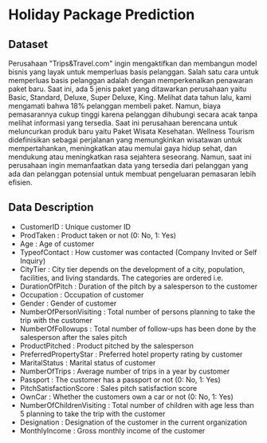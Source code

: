# Holiday Package Prediction

## Dataset
Perusahaan "Trips&Travel.com" ingin mengaktifkan dan membangun model bisnis yang layak untuk memperluas basis pelanggan. Salah satu cara untuk memperluas basis pelanggan adalah dengan memperkenalkan penawaran paket baru. Saat ini, ada 5 jenis paket yang ditawarkan perusahaan yaitu Basic, Standard, Deluxe, Super Deluxe, King. Melihat data tahun lalu, kami mengamati bahwa 18% pelanggan membeli paket. Namun, biaya pemasarannya cukup tinggi karena pelanggan dihubungi secara acak tanpa melihat informasi yang tersedia. Saat ini perusahaan berencana untuk meluncurkan produk baru yaitu Paket Wisata Kesehatan. Wellness Tourism didefinisikan sebagai perjalanan yang memungkinkan wisatawan untuk mempertahankan, meningkatkan atau memulai gaya hidup sehat, dan mendukung atau meningkatkan rasa sejahtera seseorang. Namun, saat ini perusahaan ingin memanfaatkan data yang tersedia dari pelanggan yang ada dan pelanggan potensial untuk membuat pengeluaran pemasaran lebih efisien.

## Data Description

- CustomerID : Unique customer ID
- ProdTaken : Product taken or not (0: No, 1: Yes)
- Age : Age of customer
- TypeofContact : How customer was contacted (Company Invited or Self Inquiry)
- CityTier : City tier depends on the development of a city, population, facilities, and living standards. The categories are ordered i.e.
- DurationOfPitch : Duration of the pitch by a salesperson to the customer
- Occupation : Occupation of customer
- Gender : Gender of customer
- NumberOfPersonVisiting : Total number of persons planning to take the trip with the customer
- NumberOfFollowups : Total number of follow-ups has been done by the salesperson after the sales pitch
- ProductPitched : Product pitched by the salesperson
- PreferredPropertyStar : Preferred hotel property rating by customer
- MaritalStatus : Marital status of customer
- NumberOfTrips : Average number of trips in a year by customer
- Passport : The customer has a passport or not (0: No, 1: Yes)
- PitchSatisfactionScore : Sales pitch satisfaction score
- OwnCar : Whether the customers own a car or not (0: No, 1: Yes)
- NumberOfChildrenVisiting : Total number of children with age less than 5 planning to take the trip with the customer
- Designation : Designation of the customer in the current organization
- MonthlyIncome : Gross monthly income of the customer






